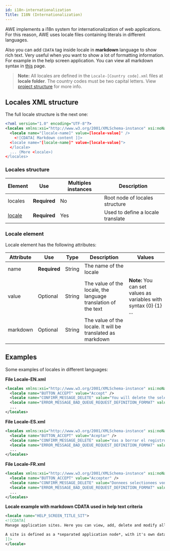 ```yaml
---
id: i18n-internationalization
Title: I18N (Internationalization)
---
```


AWE implements a i18n system for internationalization of web applications. For this reason, AWE uses locale files containing literals in different languages.

Also you can add `CDATA` tag inside locale in **markdown** language to show rich text. Very useful when you want to show a lot of formatting information. For example in the help screen application. You can view all markdown syntax in [this](https://wiki.almis.com/help/markdown/markdown) page.

> **Note:** All locales are defined in the `Locale-[Country code].xml` files at **locale folder**. The country codes must be two capital letters.  View [project structure](../guides/project-structure.md#global-folder)  for more info.

## Locales XML structure

The full locale structure is the next one:

```xml
<?xml version="1.0" encoding="UTF-8"?>
<locales xmlns:xsi="http://www.w3.org/2001/XMLSchema-instance" xsi:noNamespaceSchemaLocation="https://aweframework.gitlab.io/awe/docs/schemas/locale.xsd">
  <locale name="[locale-name]" value=[locale-value]" />
    <![CDATA[ Markdown content ]]>
  <locale name="[locale-name]" value=[locale-value]">
  </locale>
  ... (More <locale>)
</locales>
```

### Locales structure


| Element     | Use      | Multiples instances    | Description                                        |
| ----------- | ---------|------------------------|----------------------------------------------------|
| locales| **Required** | No | Root node of locales structure |
| [locale](#locale-element) | **Required** | Yes | Used to define a locale translate |


### Locale element

Locale element has the following attributes:

| Attribute   | Use      | Type      |  Description                    |   Values                                           |
| ----------- | ---------|-----------|---------------------------------|----------------------------------------------------|
| name | **Required** | String | The name of the locale           |   |
| value | Optional | String | The value of the locale, the language translation of the text          | **Note:** You can set values as variables with syntax {0} {1} ...  |
| markdown | Optional  | String | The value of the locale. It will be translated as markdown | |

## Examples

Some examples of locales in different languages:



**File Locale-EN.xml**
```xml
<locales xmlns:xsi="http://www.w3.org/2001/XMLSchema-instance" xsi:noNamespaceSchemaLocation="https://aweframework.gitlab.io/awe/docs/schemas/locale.xsd">
  <locale name="BUTTON_ACCEPT" value="Accept" />
  <locale name="CONFIRM_MESSAGE_DELETE" value="You will delete the selected records. Do you agree?" />
  <locale name="ERROR_MESSAGE_BAD_QUEUE_REQUEST_DEFINITION_FORMAT" value="Bad request definition format for queue {0}" />
  ...
</locales>
```



**File Locale-ES.xml**
```xml
<locales xmlns:xsi="http://www.w3.org/2001/XMLSchema-instance" xsi:noNamespaceSchemaLocation="https://aweframework.gitlab.io/awe/docs/schemas/locale.xsd">
  <locale name="BUTTON_ACCEPT" value="Aceptar" />
  <locale name="CONFIRM_MESSAGE_DELETE" value="Vas a borrar el registro seleccionado. ¿Estás de acuerdo?" />
  <locale name="ERROR_MESSAGE_BAD_QUEUE_REQUEST_DEFINITION_FORMAT" value="El formato de la petición a la cola {0} es erróneo" />
  ...
</locales>
```



**File Locale-FR.xml**
```xml
<locales xmlns:xsi="http://www.w3.org/2001/XMLSchema-instance" xsi:noNamespaceSchemaLocation="https://aweframework.gitlab.io/awe/docs/schemas/locale.xsd">
  <locale name="BUTTON_ACCEPT" value="Accepter" />
  <locale name="CONFIRM_MESSAGE_DELETE" value="Donnees selectionees vont etre effacees. Etes vous d&apos;accord?" />
  <locale name="ERROR_MESSAGE_BAD_QUEUE_REQUEST_DEFINITION_FORMAT" value="Le format du message pour l&apos;envoy à la queue {0} n&apos;a pas été définie" />
  ...
</locales>
```



**Locale example with markdown CDATA used in help text criteria**
```xml
<locale name="HELP_SCREEN_TITLE_SIT">
<![CDATA[
Manage application sites. Here you can view, add, delete and modify all application sites.

A site is defined as a *separated application node*, with it's own databases and modules.
]]>
</locale>
```